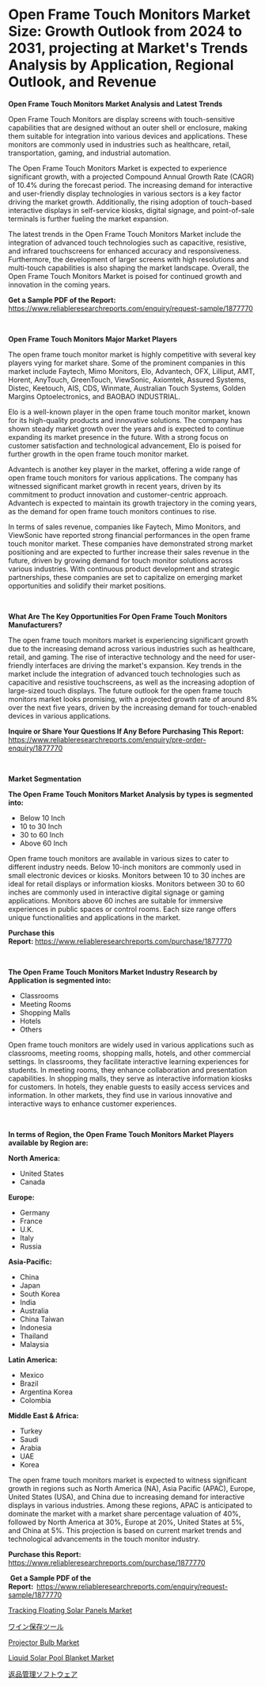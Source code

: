 <p><h1>Open Frame Touch Monitors Market Size: Growth Outlook from 2024 to 2031, projecting at Market's Trends Analysis by Application, Regional Outlook, and Revenue</h1></p><p><strong>Open Frame Touch Monitors Market Analysis and Latest Trends</strong></p>
<p><p>Open Frame Touch Monitors are display screens with touch-sensitive capabilities that are designed without an outer shell or enclosure, making them suitable for integration into various devices and applications. These monitors are commonly used in industries such as healthcare, retail, transportation, gaming, and industrial automation.</p><p>The Open Frame Touch Monitors Market is expected to experience significant growth, with a projected Compound Annual Growth Rate (CAGR) of 10.4% during the forecast period. The increasing demand for interactive and user-friendly display technologies in various sectors is a key factor driving the market growth. Additionally, the rising adoption of touch-based interactive displays in self-service kiosks, digital signage, and point-of-sale terminals is further fueling the market expansion.</p><p>The latest trends in the Open Frame Touch Monitors Market include the integration of advanced touch technologies such as capacitive, resistive, and infrared touchscreens for enhanced accuracy and responsiveness. Furthermore, the development of larger screens with high resolutions and multi-touch capabilities is also shaping the market landscape. Overall, the Open Frame Touch Monitors Market is poised for continued growth and innovation in the coming years.</p></p>
<p><strong>Get a Sample PDF of the Report:&nbsp;</strong> <a href="https://www.reliableresearchreports.com/enquiry/request-sample/1877770">https://www.reliableresearchreports.com/enquiry/request-sample/1877770</a></p>
<p>&nbsp;</p>
<p><strong>Open Frame Touch Monitors Major Market Players</strong></p>
<p><p>The open frame touch monitor market is highly competitive with several key players vying for market share. Some of the prominent companies in this market include Faytech, Mimo Monitors, Elo, Advantech, OFX, Lilliput, AMT, Horent, AnyTouch, GreenTouch, ViewSonic, Axiomtek, Assured Systems, Distec, Keetouch, AIS, CDS, Winmate, Australian Touch Systems, Golden Margins Optoelectronics, and BAOBAO INDUSTRIAL.</p><p>Elo is a well-known player in the open frame touch monitor market, known for its high-quality products and innovative solutions. The company has shown steady market growth over the years and is expected to continue expanding its market presence in the future. With a strong focus on customer satisfaction and technological advancement, Elo is poised for further growth in the open frame touch monitor market.</p><p>Advantech is another key player in the market, offering a wide range of open frame touch monitors for various applications. The company has witnessed significant market growth in recent years, driven by its commitment to product innovation and customer-centric approach. Advantech is expected to maintain its growth trajectory in the coming years, as the demand for open frame touch monitors continues to rise.</p><p>In terms of sales revenue, companies like Faytech, Mimo Monitors, and ViewSonic have reported strong financial performances in the open frame touch monitor market. These companies have demonstrated strong market positioning and are expected to further increase their sales revenue in the future, driven by growing demand for touch monitor solutions across various industries. With continuous product development and strategic partnerships, these companies are set to capitalize on emerging market opportunities and solidify their market positions.</p></p>
<p>&nbsp;</p>
<p><strong>What Are The Key Opportunities For Open Frame Touch Monitors Manufacturers?</strong></p>
<p><p>The open frame touch monitors market is experiencing significant growth due to the increasing demand across various industries such as healthcare, retail, and gaming. The rise of interactive technology and the need for user-friendly interfaces are driving the market's expansion. Key trends in the market include the integration of advanced touch technologies such as capacitive and resistive touchscreens, as well as the increasing adoption of large-sized touch displays. The future outlook for the open frame touch monitors market looks promising, with a projected growth rate of around 8% over the next five years, driven by the increasing demand for touch-enabled devices in various applications.</p></p>
<p><strong>Inquire or Share Your Questions If Any Before Purchasing This Report:</strong> <a href="https://www.reliableresearchreports.com/enquiry/pre-order-enquiry/1877770">https://www.reliableresearchreports.com/enquiry/pre-order-enquiry/1877770</a></p>
<p>&nbsp;</p>
<p><strong>Market Segmentation</strong></p>
<p><strong>The Open Frame Touch Monitors Market Analysis by types is segmented into:</strong></p>
<p><ul><li>Below 10 Inch</li><li>10 to 30 Inch</li><li>30 to 60 Inch</li><li>Above 60 Inch</li></ul></p>
<p><p>Open frame touch monitors are available in various sizes to cater to different industry needs. Below 10-inch monitors are commonly used in small electronic devices or kiosks. Monitors between 10 to 30 inches are ideal for retail displays or information kiosks. Monitors between 30 to 60 inches are commonly used in interactive digital signage or gaming applications. Monitors above 60 inches are suitable for immersive experiences in public spaces or control rooms. Each size range offers unique functionalities and applications in the market.</p></p>
<p><strong>Purchase this Report:&nbsp;</strong><a href="https://www.reliableresearchreports.com/purchase/1877770">https://www.reliableresearchreports.com/purchase/1877770</a></p>
<p>&nbsp;</p>
<p><strong>The Open Frame Touch Monitors Market Industry Research by Application is segmented into:</strong></p>
<p><ul><li>Classrooms</li><li>Meeting Rooms</li><li>Shopping Malls</li><li>Hotels</li><li>Others</li></ul></p>
<p><p>Open frame touch monitors are widely used in various applications such as classrooms, meeting rooms, shopping malls, hotels, and other commercial settings. In classrooms, they facilitate interactive learning experiences for students. In meeting rooms, they enhance collaboration and presentation capabilities. In shopping malls, they serve as interactive information kiosks for customers. In hotels, they enable guests to easily access services and information. In other markets, they find use in various innovative and interactive ways to enhance customer experiences.</p></p>
<p>&nbsp;</p>
<p><strong>In terms of Region, the Open Frame Touch Monitors Market Players available by Region are:</strong></p>
<p>
    <p> <strong> North America: </strong>
        <ul>
            <li>United States</li>
            <li>Canada</li>
        </ul>
        </p> 
    <p> <strong> Europe: </strong>
        <ul>
            <li>Germany</li>
            <li>France</li>
            <li>U.K.</li>
            <li>Italy</li>
            <li>Russia</li>
        </ul>
        </p> 
    <p> <strong> Asia-Pacific: </strong>
        <ul>
            <li>China</li>
            <li>Japan</li>
            <li>South Korea</li>
            <li>India</li>
            <li>Australia</li>
            <li>China Taiwan</li>
            <li>Indonesia</li>
            <li>Thailand</li>
            <li>Malaysia</li>
        </ul>
        </p> 
    <p> <strong> Latin America: </strong>
        <ul>
            <li>Mexico</li>
            <li>Brazil</li>
            <li>Argentina Korea</li>
            <li>Colombia</li>
        </ul>
        </p> 
    <p> <strong> Middle East & Africa: </strong>
        <ul>
            <li>Turkey</li>
            <li>Saudi</li>
            <li>Arabia</li>
            <li>UAE</li>
            <li>Korea</li>
        </ul>
    </p>
    </p>
<p><p>The open frame touch monitors market is expected to witness significant growth in regions such as North America (NA), Asia Pacific (APAC), Europe, United States (USA), and China due to increasing demand for interactive displays in various industries. Among these regions, APAC is anticipated to dominate the market with a market share percentage valuation of 40%, followed by North America at 30%, Europe at 20%, United States at 5%, and China at 5%. This projection is based on current market trends and technological advancements in the touch monitor industry.</p></p>
<p><strong>Purchase this Report: </strong><a href="https://www.reliableresearchreports.com/purchase/1877770">https://www.reliableresearchreports.com/purchase/1877770</a></p>
<p>&nbsp;<strong>Get a Sample PDF of the Report:&nbsp;&nbsp;</strong><a href="https://www.reliableresearchreports.com/enquiry/request-sample/1877770">https://www.reliableresearchreports.com/enquiry/request-sample/1877770</a></p>
<p><strong></strong></p>
<p><p><a href="https://issuu.com/reportprime-2/docs/tracking-floating-solar-panels-market-size-2030.pp">Tracking Floating Solar Panels Market</a></p><p><a href="https://github.com/pepo3k/Market-Research-Report-List-1/blob/main/81654946633.md">ワイン保存ツール</a></p><p><a href="https://github.com/gamblestampleyjenny50m5sl6/Market-Research-Report-List-1/blob/main/projector-bulb-market.md">Projector Bulb Market</a></p><p><a href="https://github.com/nicholepatriciadoylenwnrjr0/Market-Research-Report-List-1/blob/main/liquid-solar-pool-blanket-market.md">Liquid Solar Pool Blanket Market</a></p><p><a href="https://github.com/vhemk0794148/Market-Research-Report-List-1/blob/main/36210716632.md">返品管理ソフトウェア</a></p></p>